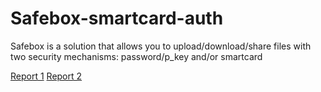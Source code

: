 # Safebox-smartcard-auth

Safebox is a solution that allows you to upload/download/share files with two security mechanisms: password/p_key and/or smartcard

[Report 1](https://github.com/joelpinheiro/Safebox-Smartcard-Auth/blob/master/RelatorioSeg.pdf)
[Report 2](https://github.com/joelpinheiro/Safebox-Smartcard-Auth/blob/master/report_63832_65151.pdf)
